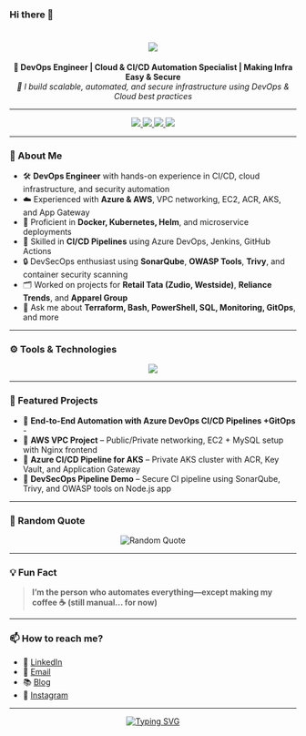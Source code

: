 ### Hi there 👋

<h1 align="center">
  <img src="https://readme-typing-svg.herokuapp.com/?font=Righteous&size=35&center=true&vCenter=true&width=500&height=70&duration=4000&lines=नमस्ते+(Namaste)+🙏🏻;+I'm+Mayur😎!!!;" />
</h1>

<div align="center">
  <strong>🚀 DevOps Engineer | Cloud & CI/CD Automation Specialist | Making Infra Easy & Secure</strong><br/>
  <em>🔧 I build scalable, automated, and secure infrastructure using DevOps & Cloud best practices</em>
</div>

---

<div align="center">
  <a href="mailto:panchalemayur@gmail.com">
    <img src="https://img.shields.io/badge/Email-red?style=for-the-badge&logo=gmail&logoColor=white" />
  </a>
  <a href="https://www.linkedin.com/in/mayur-panchale-68194526a/" target="_blank">
    <img src="https://img.shields.io/badge/LinkedIn-blue?style=for-the-badge&logo=linkedin&logoColor=white" />
  </a>
  <a href="https://hashnode.com/@MayurSenpai" target="_blank">
    <img src="https://img.shields.io/badge/Hashnode-2962FF?style=for-the-badge&logo=hashnode&logoColor=white" />
  </a>
  <a href="https://buymeacoffee.com/panchalemak" target="_blank">
    <img src="https://img.shields.io/badge/Buy%20Me%20a%20Coffee-FFDD00?style=for-the-badge&logo=buymeacoffee&logoColor=black" />
  </a>
</div>

---

### 🚀 About Me

- 🛠 **DevOps Engineer** with hands-on experience in CI/CD, cloud infrastructure, and security automation
- ☁️ Experienced with **Azure & AWS**, VPC networking, EC2, ACR, AKS, and App Gateway
- 🐳 Proficient in **Docker, Kubernetes, Helm**, and microservice deployments
- 🧪 Skilled in **CI/CD Pipelines** using Azure DevOps, Jenkins, GitHub Actions
- 🔒 DevSecOps enthusiast using **SonarQube**, **OWASP Tools**, **Trivy**, and container security scanning
- 🗂️ Worked on projects for **Retail Tata (Zudio, Westside)**, **Reliance Trends**, and **Apparel Group**
- 💬 Ask me about **Terraform, Bash, PowerShell, SQL, Monitoring, GitOps**, and more

---

### ⚙️ Tools & Technologies

<div align="center">
  <img src="https://skillicons.dev/icons?i=aws,azure,docker,kubernetes,terraform,jenkins,ansible,linux,git,github,gitlab,nginx,bash,powershell,python,mysql,postgresql,prometheus,grafana,mssql,trivy,vscode,visualstudio" />
</div>

---

### 📘 Featured Projects

<!-- Add actual links here -->
- 🔹 **End-to-End Automation with Azure DevOps CI/CD Pipelines +GitOps** -
- 🔹 **AWS VPC Project** – Public/Private networking, EC2 + MySQL setup with Nginx frontend  
- 🔹 **Azure CI/CD Pipeline for AKS** – Private AKS cluster with ACR, Key Vault, and Application Gateway  
- 🔹 **DevSecOps Pipeline Demo** – Secure CI pipeline using SonarQube, Trivy, and OWASP tools on Node.js app  

---

### 📝 Random Quote

<div align="center">
  <img src="https://quotes-github-readme.vercel.app/api?type=horizontal&theme=radical" alt="Random Quote" />
</div>

---

### 💡 Fun Fact

> **I’m the person who automates everything—except making my coffee ☕ (still manual... for now)**

---

### 📫 How to reach me?

- 💼 [LinkedIn](https://www.linkedin.com/in/mayurpanchale33/)
- 📧 [Email](mailto:panchalemayur@gmail.com)
- 📚 [Blog](https://hashnode.com/@MayurSenpai)
- 📸 [Instagram](https://www.instagram.com/mayur_senpai/)

---

<p align="center">
  <a href="https://github.com/MayurPanchale?tab=repositories">
    <img src="https://readme-typing-svg.demolab.com?font=monoscope&weight=500&size=30&duration=3000&pause=800&color=60F74D&background=5A56FF00&center=true&vCenter=true&width=435&lines=Thanks%2C+You're+Awesome+😍" alt="Typing SVG" />
  </a>
</p>

